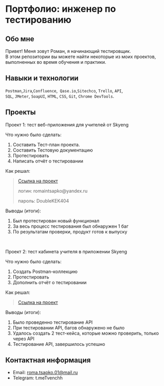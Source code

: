 # Портфолио: инженер по тестированию

## Обо мне 

Привет! Меня зовут Роман, я начинающий тестировщик. <br>
В этом репозитории вы можете найти некоторые из моих проектов, выполненных во время обучения и практики.
<br>

## Навыки и технологии
``Postman``,``Jira``,``Confluence``,`` Qase.io``,``Sitechco``, ``Trello``, ``API``, <br>
``SQL``, ``JMeter``, ``SoapUI``, ``HTML``, ``CSS``, ``Git``, ``Chrome DevTools``.




## Проекты

<p> Проект 1: тест веб-приложения для учителей от Skyeng</p>
<p>Что нужно было сделать:<p>
<ol>
  <li>Составить Тест-план проекта.</li>
  <li>Составить Тестовую документацию</li>
  <li>Протестировать</li>
  <li>Написать отчёт о тестировании</li>
</ol>

<p>Как решал:<p>

> <a href="https://roman-qabugreport.atlassian.net/wiki/spaces/library/pages/294913/1+2">Ссылка на проект</a>
> <p> логин: romaintsapko@yandex.ru </p>
> <p> пароль: DoubleKEK404 </p>
 
 <p>Выводы (итоги):<p>
<ol>
  <li>Был протестирован новый функционал</li>
  <li>За весь процесс тестирования был обнаружен 1 баг</li>
  <li>По результатам проверки, продукт готов к выпуску</li>
</ol>


<br> 

<p> Проект 2: тест кабинета учителя в приложении Skyeng</p>
<p>Что нужно было сделать:<p>
<ol>
  <li>Создать Postman-коллекцию</li>
  <li>Протестировать</li>
  <li>Дополнить отчёт о тестировании</li>
</ol>

<p>Как решал:<p>

>  <a href="https://roman-qabugreport.atlassian.net/wiki/spaces/library/pages/294913/1+2">Ссылка на проект</a>
 
 <p>Выводы (итоги):<p>
<ol>
  <li>Было проведенно тестирование API</li>
  <li>При тестировании API, багов обнаружено не было</li>
  <li>Удалось создать 2 тест-кейса, которые можно проверить, только через API</li>
  <li>Тестирование API, завершилось успешно</li>
</ol>



## Контактная информация
- Email: roma.tsapko.01@mail.ru
- Telegram: t.meTvenchh
